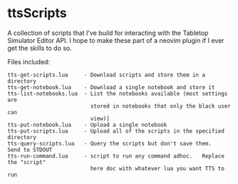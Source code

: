 # ttsScripts

A  collection of scripts that I've build for interacting with the Tabletop
Simulator Editor API.  I hope to make these part of a neovim plugin if I ever
get the skills to do so.

Files included:

    tts-get-scripts.lua     - Download scripts and store them in a directory
    tts-get-notebook.lua    - Download a single notebook and store it
    tts-list-notebooks.lua  - List the notebooks available (most settings are
                              stored in notebooks that only the black user can
                              view)]
    tts-put-notebook.lua    - Upload a single notebook
    tts-put-scripts.lua     - Upload all of the scripts in the specified directory
    tts-query-scripts.lua   - Query the scripts but don't save them.   Send to STDOUT
    tts-run-command.lua     - script to run any command adhoc.   Replace the "script"
                              here doc with whatever lua you want TTS to run
